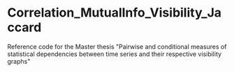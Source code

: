 # Correlation_MutualInfo_Visibility_Jaccard
Reference code for the Master thesis "Pairwise and conditional measures of statistical dependencies between time series and their respective visibility graphs"
